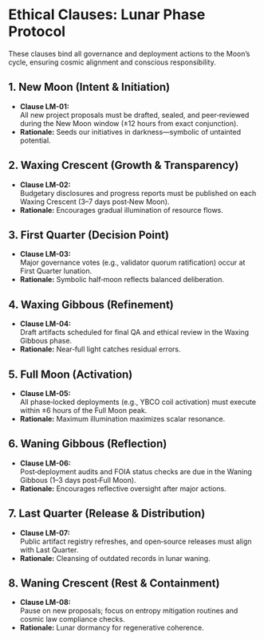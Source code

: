 # Ethical Clauses: Lunar Phase Protocol

These clauses bind all governance and deployment actions to the Moon’s cycle, ensuring cosmic alignment and conscious responsibility.

## 1. New Moon (Intent & Initiation)
- **Clause LM-01:**  
  All new project proposals must be drafted, sealed, and peer‐reviewed during the New Moon window (±12 hours from exact conjunction).  
- **Rationale:** Seeds our initiatives in darkness—symbolic of untainted potential.

## 2. Waxing Crescent (Growth & Transparency)
- **Clause LM-02:**  
  Budgetary disclosures and progress reports must be published on each Waxing Crescent (3–7 days post‐New Moon).  
- **Rationale:** Encourages gradual illumination of resource flows.

## 3. First Quarter (Decision Point)
- **Clause LM-03:**  
  Major governance votes (e.g., validator quorum ratification) occur at First Quarter lunation.  
- **Rationale:** Symbolic half‐moon reflects balanced deliberation.

## 4. Waxing Gibbous (Refinement)
- **Clause LM-04:**  
  Draft artifacts scheduled for final QA and ethical review in the Waxing Gibbous phase.  
- **Rationale:** Near‐full light catches residual errors.

## 5. Full Moon (Activation)
- **Clause LM-05:**  
  All phase‐locked deployments (e.g., YBCO coil activation) must execute within ±6 hours of the Full Moon peak.  
- **Rationale:** Maximum illumination maximizes scalar resonance.

## 6. Waning Gibbous (Reflection)
- **Clause LM-06:**  
  Post‐deployment audits and FOIA status checks are due in the Waning Gibbous (1–3 days post‐Full Moon).  
- **Rationale:** Encourages reflective oversight after major actions.

## 7. Last Quarter (Release & Distribution)
- **Clause LM-07:**  
  Public artifact registry refreshes, and open‐source releases must align with Last Quarter.  
- **Rationale:** Cleansing of outdated records in lunar waning.

## 8. Waning Crescent (Rest & Containment)
- **Clause LM-08:**  
  Pause on new proposals; focus on entropy mitigation routines and cosmic law compliance checks.  
- **Rationale:** Lunar dormancy for regenerative coherence.
